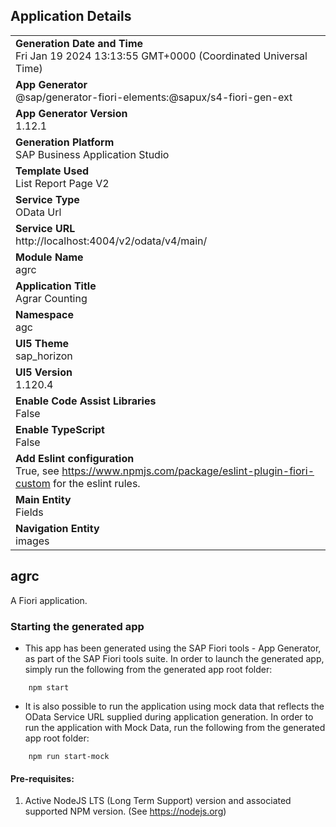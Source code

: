 ## Application Details
|               |
| ------------- |
|**Generation Date and Time**<br>Fri Jan 19 2024 13:13:55 GMT+0000 (Coordinated Universal Time)|
|**App Generator**<br>@sap/generator-fiori-elements:@sapux/s4-fiori-gen-ext|
|**App Generator Version**<br>1.12.1|
|**Generation Platform**<br>SAP Business Application Studio|
|**Template Used**<br>List Report Page V2|
|**Service Type**<br>OData Url|
|**Service URL**<br>http://localhost:4004/v2/odata/v4/main/
|**Module Name**<br>agrc|
|**Application Title**<br>Agrar Counting|
|**Namespace**<br>agc|
|**UI5 Theme**<br>sap_horizon|
|**UI5 Version**<br>1.120.4|
|**Enable Code Assist Libraries**<br>False|
|**Enable TypeScript**<br>False|
|**Add Eslint configuration**<br>True, see https://www.npmjs.com/package/eslint-plugin-fiori-custom for the eslint rules.|
|**Main Entity**<br>Fields|
|**Navigation Entity**<br>images|

## agrc

A Fiori application.

### Starting the generated app

-   This app has been generated using the SAP Fiori tools - App Generator, as part of the SAP Fiori tools suite.  In order to launch the generated app, simply run the following from the generated app root folder:

```
    npm start
```

- It is also possible to run the application using mock data that reflects the OData Service URL supplied during application generation.  In order to run the application with Mock Data, run the following from the generated app root folder:

```
    npm run start-mock
```

#### Pre-requisites:

1. Active NodeJS LTS (Long Term Support) version and associated supported NPM version.  (See https://nodejs.org)


